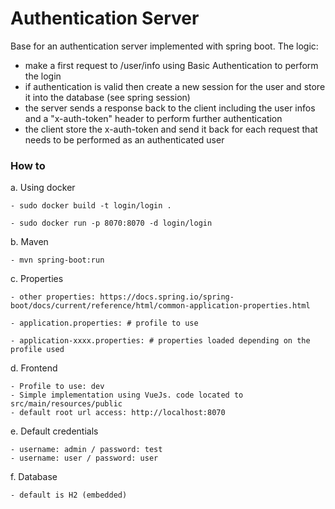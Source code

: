 # Authentication Server
Base for an authentication server implemented with spring boot. The logic:
- make a first request to /user/info using Basic Authentication to perform the login
- if authentication is valid then create a new session for the user and store it into the database (see spring session)
- the server sends a response back to the client including the user infos  and a "x-auth-token" header to perform further authentication
- the client store the x-auth-token and send it back for each request that needs to be performed as an authenticated user 
### How to

a. Using docker
    
    - sudo docker build -t login/login .
    
    - sudo docker run -p 8070:8070 -d login/login
    
b. Maven
    
    - mvn spring-boot:run

c. Properties

    - other properties: https://docs.spring.io/spring-boot/docs/current/reference/html/common-application-properties.html

    - application.properties: # profile to use
    
    - application-xxxx.properties: # properties loaded depending on the profile used
    
d. Frontend
    
    - Profile to use: dev
    - Simple implementation using VueJs. code located to src/main/resources/public
    - default root url access: http://localhost:8070
    
e. Default credentials

    - username: admin / password: test 
    - username: user / password: user 
    
f. Database

    - default is H2 (embedded)
